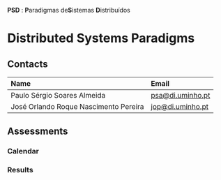 **PSD** : **P**aradigmas de**S**istemas **D**istribuídos
# Distributed Systems Paradigms

## Contacts

| Name | Email |
| :------ | :-----------|
| Paulo Sérgio Soares Almeida | psa@di.uminho.pt |
| José Orlando Roque Nascimento Pereira | jop@di.uminho.pt |

## Assessments

### Calendar

### Results